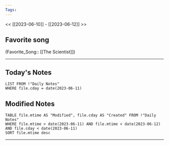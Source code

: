 ```yaml
---
Tags:
---
```

<< [[2023-06-10]] - [[2023-06-12]] >>
## Favorite song
(Favorite_Song:: [[The Scientist]])

___
## Today's Notes
```dataview
LIST FROM !"Daily Notes"
WHERE file.cday = date(2023-06-11)
```
## Modified Notes
```dataview
TABLE file.mtime AS "Modified", file.cday AS "Created" FROM !"Daily Notes" 
WHERE file.mtime > date(2023-06-11) AND file.mtime < date(2023-06-12) AND file.cday < date(2023-06-11)
SORT file.mtime desc
```
___
